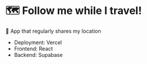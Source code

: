 # 🗺 Follow me while I travel!
📍 App that regularly shares my location
- Deployment: Vercel
- Frontend: React
- Backend: Supabase
